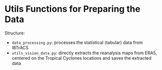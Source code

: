 # Utils Functions for Preparing the Data

Structure:
- ```data_processing.py```: processes the statistical (tabular) data from IBTrACS
- ```utils_vision_data.py```: directly extracts the reanalysis maps from ERA5, centered on the Tropical Cyclones locations and saves the extracted data
